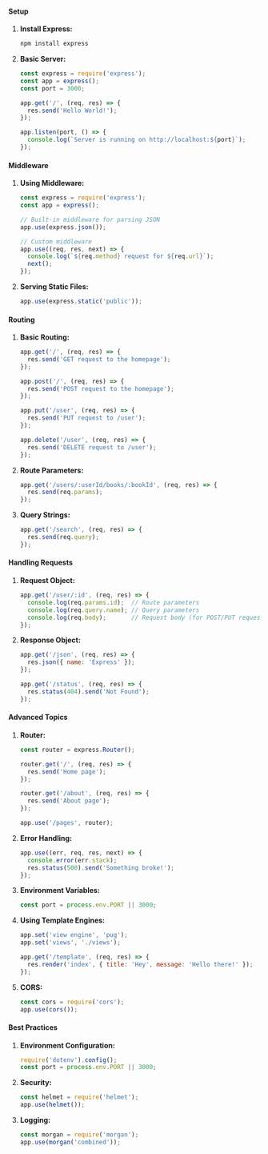 #### Setup
1. **Install Express:**
   ```bash
   npm install express
   ```

2. **Basic Server:**
   ```javascript
   const express = require('express');
   const app = express();
   const port = 3000;

   app.get('/', (req, res) => {
     res.send('Hello World!');
   });

   app.listen(port, () => {
     console.log(`Server is running on http://localhost:${port}`);
   });
   ```

#### Middleware
1. **Using Middleware:**
   ```javascript
   const express = require('express');
   const app = express();

   // Built-in middleware for parsing JSON
   app.use(express.json());

   // Custom middleware
   app.use((req, res, next) => {
     console.log(`${req.method} request for ${req.url}`);
     next();
   });
   ```

2. **Serving Static Files:**
   ```javascript
   app.use(express.static('public'));
   ```

#### Routing
1. **Basic Routing:**
   ```javascript
   app.get('/', (req, res) => {
     res.send('GET request to the homepage');
   });

   app.post('/', (req, res) => {
     res.send('POST request to the homepage');
   });

   app.put('/user', (req, res) => {
     res.send('PUT request to /user');
   });

   app.delete('/user', (req, res) => {
     res.send('DELETE request to /user');
   });
   ```

2. **Route Parameters:**
   ```javascript
   app.get('/users/:userId/books/:bookId', (req, res) => {
     res.send(req.params);
   });
   ```

3. **Query Strings:**
   ```javascript
   app.get('/search', (req, res) => {
     res.send(req.query);
   });
   ```

#### Handling Requests
1. **Request Object:**
   ```javascript
   app.get('/user/:id', (req, res) => {
     console.log(req.params.id);  // Route parameters
     console.log(req.query.name); // Query parameters
     console.log(req.body);       // Request body (for POST/PUT requests)
   });
   ```

2. **Response Object:**
   ```javascript
   app.get('/json', (req, res) => {
     res.json({ name: 'Express' });
   });

   app.get('/status', (req, res) => {
     res.status(404).send('Not Found');
   });
   ```

#### Advanced Topics
1. **Router:**
   ```javascript
   const router = express.Router();

   router.get('/', (req, res) => {
     res.send('Home page');
   });

   router.get('/about', (req, res) => {
     res.send('About page');
   });

   app.use('/pages', router);
   ```

2. **Error Handling:**
   ```javascript
   app.use((err, req, res, next) => {
     console.error(err.stack);
     res.status(500).send('Something broke!');
   });
   ```

3. **Environment Variables:**
   ```javascript
   const port = process.env.PORT || 3000;
   ```

4. **Using Template Engines:**
   ```javascript
   app.set('view engine', 'pug');
   app.set('views', './views');

   app.get('/template', (req, res) => {
     res.render('index', { title: 'Hey', message: 'Hello there!' });
   });
   ```

5. **CORS:**
   ```javascript
   const cors = require('cors');
   app.use(cors());
   ```

#### Best Practices
1. **Environment Configuration:**
   ```javascript
   require('dotenv').config();
   const port = process.env.PORT || 3000;
   ```

2. **Security:**
   ```javascript
   const helmet = require('helmet');
   app.use(helmet());
   ```

3. **Logging:**
   ```javascript
   const morgan = require('morgan');
   app.use(morgan('combined'));
   ```
